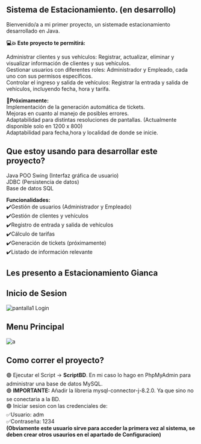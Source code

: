 ## Sistema de Estacionamiento. (en desarrollo)

Bienvenido/a a mi primer proyecto, un sistemade estacionamiento desarrollado en Java.

**💻💥 Este proyecto te permitirá:** 
  
Administrar clientes y sus vehículos: Registrar, actualizar, eliminar y visualizar información de clientes y sus vehículos.  
Gestionar usuarios con diferentes roles: Administrador y Empleado, cada uno con sus permisos específicos.  
Controlar el ingreso y salida de vehículos: Registrar la entrada y salida de vehículos, incluyendo fecha, hora y tarifa.   

**🔨Próximamente:**  
Implementación de la generación automática de tickets.  
Mejoras en cuanto al manejo de posibles errores.  
Adaptabilidad para distintas resoluciones de pantallas. (Actualmente disponible solo en 1200 x 800)  
Adaptabilidad para fecha,hora y localidad de donde se inicie. 

## Que estoy usando para desarrollar este proyecto? 

Java POO
Swing (Interfaz gráfica de usuario)  
JDBC (Persistencia de datos)  
Base de datos SQL  


**Funcionalidades:**  
✔️Gestión de usuarios (Administrador y Empleado)  
✔️Gestión de clientes y vehículos  
✔️Registro de entrada y salida de vehículos  
✔️Cálculo de tarifas  
✔️Generación de tickets (próximamente)  
✔️Listado de información relevante  

## Les presento a Estacionamiento Gianca
## Inicio de Sesion   
![pantalla1  Login ](https://github.com/Giancardonee/BETA-Sistema-Estacionamiento-JAVA/assets/114377978/73b07d86-449b-4ca3-8288-252c0636dc41)  
## Menu Principal  

  
![a](https://github.com/Giancardonee/BETA-Sistema-Estacionamiento-JAVA/assets/114377978/2ace3d96-1ee2-447f-aabf-0d093051213c)


   
## Como correr el proyecto? 
🟣 Ejecutar el Script -> **ScriptBD**. En mi caso lo hago en PhpMyAdmin para administrar una base de datos MySQL.  
🟣 **IMPORTANTE:** Añadir la libreria mysql-connector-j-8.2.0. Ya que sino no se conectaria a la BD.  
🟣 Iniciar sesion con las credenciales de:  
    ✅Usuario: adm  
    ✅Contraseña: 1234  
**(Obviamente este usuario sirve para acceder la primera vez al sistema, se deben crear otros usaurios en el apartado de Configuracion)**



